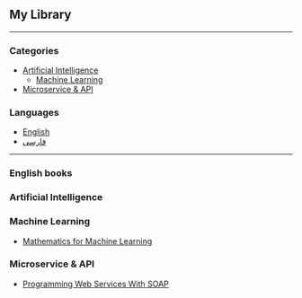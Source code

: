 ## My Library
<hr/>

### Categories
- [Artificial Intelligence]()
    - [Machine Learning]()
- [Microservice & API]()
### Languages
- [English]()
- [فارسی]()

<hr/>

### English books
### Artificial Intelligence
### Machine Learning
- [Mathematics for Machine Learning](https://mml-book.github.io/)

### Microservice & API
- [Programming Web Services With SOAP](https://www.amazon.com/Programming-Services-SOAP-James-Snell/dp/0596000952)